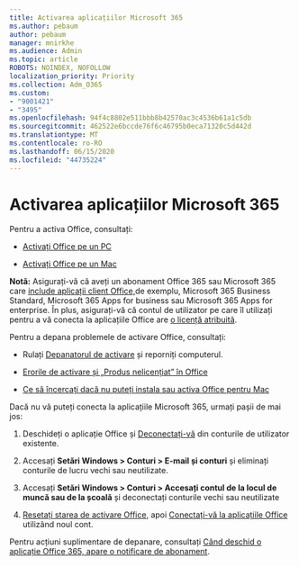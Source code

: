 ```yaml
---
title: Activarea aplicațiilor Microsoft 365
ms.author: pebaum
author: pebaum
manager: mnirkhe
ms.audience: Admin
ms.topic: article
ROBOTS: NOINDEX, NOFOLLOW
localization_priority: Priority
ms.collection: Adm_O365
ms.custom:
- "9001421"
- "3495"
ms.openlocfilehash: 94f4c8802e511bbb8b42570ac3c4536b61a1c5db
ms.sourcegitcommit: 462522e6bccde76f6c46795b0eca71320c5d442d
ms.translationtype: MT
ms.contentlocale: ro-RO
ms.lasthandoff: 06/15/2020
ms.locfileid: "44735224"
---
```

# <a name="activating-microsoft-365-apps"></a>Activarea aplicațiilor Microsoft 365

Pentru a activa Office, consultați:

- [Activați Office pe un PC](https://support.office.com/article/activate-office-5bd38f38-db92-448b-a982-ad170b1e187e) 

- [Activați Office pe un Mac](https://support.office.com/article/activate-office-for-mac-7f6646b1-bb14-422a-9ad4-a53410fcefb2)

**Notă:**  Asigurați-vă că aveți un abonament Office 365 sau Microsoft 365 care [include aplicații client Office,](https://support.office.com/article/28cbc8cf-1332-4f04-9123-9b660abb629e)de exemplu, Microsoft 365 Business Standard, Microsoft 365 Apps for business sau Microsoft 365 Apps for enterprise. În plus, asigurați-vă că contul de utilizator pe care îl utilizați pentru a vă conecta la aplicațiile Office are [o licență atribuită](https://docs.microsoft.com/microsoft-365/admin/manage/assign-licenses-to-users).

Pentru a depana problemele de activare Office, consultați:

- Rulați [Depanatorul de activare](https://aka.ms/SARA-OfficeActivation-Alchemy) și reporniți computerul.
- [Erorile de activare și „Produs nelicențiat” în Office](https://support.office.com/article/unlicensed-product-and-activation-errors-in-office-0d23d3c0-c19c-4b2f-9845-5344fedc4380)

- [Ce să încercați dacă nu puteți instala sau activa Office pentru Mac](https://support.office.com/article/what-to-try-if-you-can-t-install-or-activate-office-for-mac-5efba2b4-b1e6-4e5f-bf3c-6ab945d03dea)

Dacă nu vă puteți conecta la aplicațiile Microsoft 365, urmați pașii de mai jos:

1. Deschideți o aplicație Office și [Deconectați-vă](https://go.microsoft.com/fwlink/?linkid=2114082) din conturile de utilizator existente.

2. Accesați **Setări Windows > Conturi > E-mail și conturi** și eliminați conturile de lucru vechi sau neutilizate.

3. Accesați **Setări Windows > Conturi > Accesați contul de la locul de muncă sau de la școală** și deconectați conturile vechi sau neutilizate

4. [Resetați starea de activare Office](https://docs.microsoft.com/office365/troubleshoot/activation/reset-office-365-proplus-activation-state), apoi [Conectați-vă la aplicațiile Office](https://support.office.com/article/sign-in-to-office-b9582171-fd1f-4284-9846-bdd72bb28426) utilizând noul cont.

Pentru acțiuni suplimentare de depanare, consultați [Când deschid o aplicație Office 365, apare o notificare de abonament](https://support.office.com/article/a-subscription-notice-appears-when-i-open-an-office-365-application-4cabe32c-f594-4c0e-9191-3d3ade10cceb).
